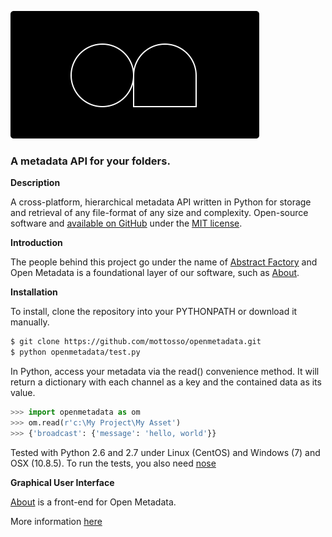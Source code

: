 ![Open Metadata](logo.png) 

### A metadata API for your folders.

**Description**

A cross-platform, hierarchical metadata API written in Python for storage and retrieval of any file-format of any size and complexity. 
Open-source software and [available on GitHub](https://github.com/abstract-factory/openmetadata) under the [MIT license](http://opensource.org/licenses/MIT>).

**Introduction**

The people behind this project go under the name of [Abstract Factory](http://abstractfactory.io) and Open Metadata is a foundational layer of our software, such as [About](http://abstractfactory.io/about).

**Installation**

To install, clone the repository into your PYTHONPATH or download it manually.
```bash
$ git clone https://github.com/mottosso/openmetadata.git
$ python openmetadata/test.py
```

In Python, access your metadata via the read() convenience method. It will return a dictionary with each channel as a key and the contained data as its value.
```python
>>> import openmetadata as om
>>> om.read(r'c:\My Project\My Asset')
>>> {'broadcast': {'message': 'hello, world'}}
```

Tested with Python 2.6 and 2.7 under Linux (CentOS) and Windows (7) and OSX (10.8.5).
To run the tests, you also need [nose](https://pypi.python.org/pypi/nose/1.3.0)

**Graphical User Interface**

[About](http://abstractfactory.io/about) is a front-end for Open Metadata. 

More information [here](http://abstractfactory.io/about)
